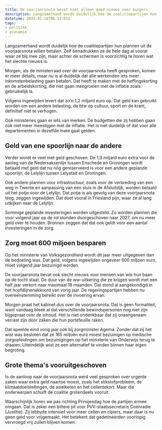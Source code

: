 ```yaml
---
title: De voorjaarsnota bevat niet alleen goed nieuws voor burgers
description: Langzamerhand wordt duidelijk hoe de coalitiepartijen hun plannen uit de voorjaarsnota willen betalen
datetime: 2025-01-16T08:12:03Z
tags:
- politiek
- economie
---
```


Langzamerhand wordt duidelijk hoe de coalitiepartijen hun plannen uit de voorjaarsnota willen betalen. Zelf benadrukken ze de hele dag al vooral waar ze blij mee zijn, maar achter de schermen is voorzichtig te horen wat het slechte nieuws is.

Morgen, als de ministerraad over de voorjaarsnota heeft gesproken, komen er meer details, maar nu is al duidelijk dat alle werkenden iets meer inkomstenbelasting gaan betalen. Dat heeft te maken met de heffingskorting en de arbeidskorting, die niet gaan meegroeien met de inflatie zoals gebruikelijk is.

Volgens ingewijden levert dat zo'n 1,2 miljard euro op. Dat geld kan gebruikt worden om een andere belasting, de btw op cultuur, sport en de krant, definitief niet te verhogen.

Ook ministeries gaan er iets van merken. De budgetten die zij hebben gaan ook niet meer meestijgen met de inflatie. Het is niet duidelijk of dat voor alle departementen in dezelfde mate gaat gelden.

## Geld van ene spoorlijn naar de andere

Verder wordt er veel met geld geschoven. De 1,9 miljard euro extra voor de aanleg van de Nedersaksenlijn tussen Enschede en Groningen wordt betaald met geld dat nu nog gereserveerd is voor een andere geplande spoorlijn, de Lelylijn tussen Lelystad en Groningen.

Ook andere plannen voor infrastructuur, zoals voor de verbreding van een weg in Twente en aanpassing van een sluis in de Afsluitdijk, worden betaald uit het potje voor de Lelylijn. Dat potje is als gevolg van deze voorjaarsnota leeg, zeggen ingewijden. Dat doet vooral in Friesland pijn, waar ze al lang uitkijken naar de Lelylijn.

Sommige geplande investeringen worden uitgesteld. Zo worden plannen die voor volgend jaar op de rol stonden doorgeschoven naar 2027, om nu meer geld over te houden. Bronnen zeggen dat dat ook geldt voor een aantal investeringen in de zorg.

## Zorg moet 600 miljoen besparen

Op het ministerie van Volksgezondheid wordt dit jaar meer uitgegeven dan de bedoeling was. Dat geld, volgens ingewijden ongeveer 600 miljoen euro, moet volgend jaar bezuinigd worden.

De voorjaarsnota bevat ook slecht nieuws voor mensen van wie hun baan op de tocht staat. De duur van de ww-uitkering die ze krijgen wordt met een half jaar verkort naar maximaal 18 maanden. Dat stond al aangekondigd in het hoofdlijnenakkoord van vorig jaar. De regeringspartijen hebben nu overeenstemming bereikt over de invoering ervan.

Morgen praat het kabinet dus over de voorjaarsnota. Dat is geen formaliteit, want vandaag bleek al dat verschillende bewindspersonen nog niet zijn bijgepraat over de inhoud. Het is niet ondenkbaar dat zij onaangenaam verrast zijn door zaken die hun portefeuille raken.

Dat speelde eind vorig jaar ook bij zorgminister Agema. Zonder dat zij het wist was besloten dat ze 165 miljoen euro moest bezuinigen op medische zorgopleidingen om bezuinigingen op het ministerie van Onderwijs terug te draaien. Uiteindelijk wist ze een alternatief te vinden binnen haar eigen begroting.

## Grote thema's vooruitgeschoven

In de aanloop naar de voorjaarsnota werd veel gesproken over urgente zaken waar extra geld naartoe moest, zoals het stikstofprobleem, de klimaatdoelstellingen, de asielketen en het cellentekort. Maar die onderwerpen schuift de coalitie grotendeels vooruit.

Waarschijnlijk horen we pas richting Prinsjesdag hoe de partijen ermee omgaan. Dat is zeker een bittere pil voor PVV-staatssecretaris Coenradie (Justitie). Zij lobbyde intensief voor meer cellen en cipiers, maar daar is nu geen geld voor vrijgemaakt. Het betekent dat gedetineerden voorlopig vervroegd vrij zullen blijven komen.
